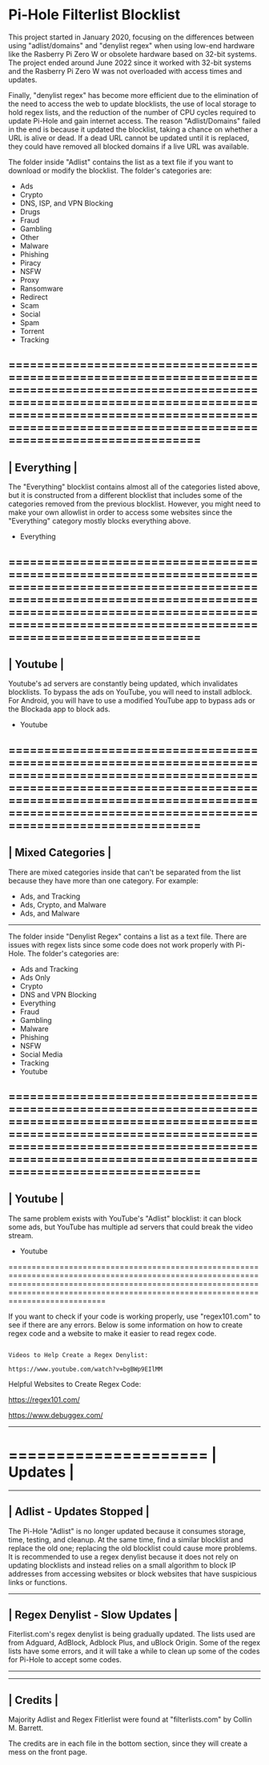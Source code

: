 # Pi-Hole Filterlist Blocklist

This project started in January 2020, focusing on the differences between using "adlist/domains" and "denylist regex" when using low-end hardware like the Rasberry Pi Zero W or obsolete hardware based on 32-bit systems. The project ended around June 2022 since it worked with 32-bit systems and the Rasberry Pi Zero W was not overloaded with access times and updates.

Finally, "denylist regex" has become more efficient due to the elimination of the need to access the web to update blocklists, the use of local storage to hold regex lists, and the reduction of the number of CPU cycles required to update Pi-Hole and gain internet access. The reason "Adlist/Domains" failed in the end is because it updated the blocklist, taking a chance on whether a URL is alive or dead. If a dead URL cannot be updated until it is replaced, they could have removed all blocked domains if a live URL was available.

The folder inside "Adlist" contains the list as a text file if you want to download or modify the blocklist. The folder's categories are:

- Ads
- Crypto
- DNS, ISP, and VPN Blocking
- Drugs
- Fraud
- Gambling
- Other
- Malware
- Phishing
- Piracy
- NSFW
- Proxy
- Ransomware
- Redirect
- Scam
- Social
- Spam
- Torrent
- Tracking

=============================================================================================================================================================================================================================================
 --------------
|  Everything  |
 --------------

The "Everything" blocklist contains almost all of the categories listed above, but it is constructed from a different blocklist that includes some of the categories removed from the previous blocklist. However, you might need to make your own allowlist in order to access some websites since the "Everything" category mostly blocks everything above.

- Everything

=============================================================================================================================================================================================================================================
 -----------
|  Youtube  |
 -----------

Youtube's ad servers are constantly being updated, which invalidates blocklists. To bypass the ads on YouTube, you will need to install adblock. For Android, you will have to use a modified YouTube app to bypass ads or the Blockada app to block ads.

- Youtube

=============================================================================================================================================================================================================================================
 -------------------
|  Mixed Categories |
 -------------------

There are mixed categories inside that can't be separated from the list because they have more than one category. For example:

- Ads, and Tracking 
- Ads, Crypto, and Malware
- Ads, and Malware

---------------------------------------------------------------------------------------------------------------------------------------------------------------------------------------------------------------------------------------------

The folder inside "Denylist Regex" contains a list as a text file. There are issues with regex lists since some code does not work properly with Pi-Hole. The folder's categories are:

- Ads and Tracking
- Ads Only
- Crypto
- DNS and VPN Blocking
- Everything
- Fraud
- Gambling
- Malware
- Phishing
- NSFW
- Social Media
- Tracking
- Youtube

=============================================================================================================================================================================================================================================
 -----------
|  Youtube  |
 -----------

The same problem exists with YouTube's "Adlist" blocklist: it can block some ads, but YouTube has multiple ad servers that could break the video stream.

- Youtube

=============================================================================================================================================================================================================================================

If you want to check if your code is working properly, use "regex101.com" to see if there are any errors. Below is some information on how to create regex code and a website to make it easier to read regex code.

~~~~~~~~~~~~~~~~~~~~~~~~~~~~~~~~~~~~~~~~~~~~~~~~~~~~~~~~~~~~~~~~~~~~~~~~~~~~~~~~~~~~~~~~~~~~~~~~~~~~~~~~~~~~~~~~~~~~~~~~~~~~~~~~~~~~~~~~~~~~~~~~~~~~~~~~~~~~~~~~~~~~~~~~~~~~~~~~~~~~~~~~~~~~~~~~~~~~~~~~~~~~~~~~~~~~~~~~~~~~~~~~~~~~~~~~~~~~~

Videos to Help Create a Regex Denylist: 

https://www.youtube.com/watch?v=bgBWp9EIlMM

~~~~~~~~~~~~~~~~~~~~~~~~~~~~~~~~~~~~~~~~~~~~~~~~~~~~~~~~~~~~~~~~~~~~~~~~~~~~~~~~~~~~~~~~~~~~~~~~~~~~~~~~~~~~~~~~~~~~~~~~~~~~~~~~~~~~~~~~~~~~~~~~~~~~~~~~~~~~~~~~~~~~~~~~~~~~~~~~~~~~~~~~~~~~~~~~~~~~~~~~~~~~~~~~~~~~~~~~~~~~~~~~~~~~~~~~~~~~~

Helpful Websites to Create Regex Code:

https://regex101.com/

https://www.debuggex.com/

_____________________________________________________________________________________________________________________________________________________________________________________________________________________________________________

 =====================
|       Updates       |
 =====================

 -----------------------------
| Adlist - Updates Stopped |
 -----------------------------

The Pi-Hole "Adlist" is no longer updated because it consumes storage, time, testing, and cleanup. At the same time, find a similar blocklist and replace the old one; replacing the old blocklist could cause more problems. It is recommended to use a regex denylist because it does not rely on updating blocklists and instead relies on a small algorithm to block IP addresses from accessing websites or block websites that have suspicious links or functions.

 --------------------------------
| Regex Denylist - Slow Updates |
 --------------------------------

Fiterlist.com's regex denylist is being gradually updated. The lists used are from Adguard, AdBlock, Adblock Plus, and uBlock Origin. Some of the regex lists have some errors, and it will take a while to clean up some of the codes for Pi-Hole to accept some codes.

_____________________________________________________________________________________________________________________________________________________________________________________________________________________________________________

 -------------
|   Credits   |
 -------------

Majority Adlist and Regex Fitlerlist were found at "filterlists.com" by Collin M. Barrett.

The credits are in each file in the bottom section, since they will create a mess on the front page.
